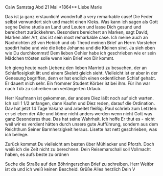  Calw Samstag Abd 21 Mai <1864>*
Liebe Marie

Das ist ja ganz erstaunlich! wonderful! a very remarkable case! Die Feder selbst verwundert sich und macht einen Kleks. Was kann ich sagen als Gott segne Deine studia an Land und Leuten und lasse Dich gesund und bereichert zurückkehren. Besonders bereichert an Marken, sagt David, Marken aller Art, das ist sein most remarkable case. Ich meine auch an Nachrichten zB von Hebich und ob Theod meinen Brief an Herrn Vorsteher spedirt habe und wie die liebe Johanna und die Kleinen sind. Ja sieh eben wie Du durchkommst! Dem lieben Oehler habe ich geschrieben wie er sein Mädchen trösten solle wenn kein Brief von Dir kommt.

Ich gieng heute nach Liebenz den lieben Marriott zu besuchen, der an Schlaflosigkeit litt und einem Skelett gleich sieht. Vielleicht ist er aber in der Genesung begriffen, denn er hat endlich einen ordentlichen Schlaf gehabt. Er dauert mich sehr. Ein frommer Student Körber ist bei ihm. Für ihn war nach Tüb zu schreiben um verlängerten Urlaub.

Herr Kaufmann ist gekommen, der andere Diez läßt noch auf sich warten. Ich soll 1 1/2 anfangen, dann Kaufm und Diez reden, darauf die Ordination. Dav hat jetzt 14 Tage Vakanz und arbeitet fleißig. Paul schrieb zum Letzten: er sei eben der Alte und könne nicht anders werden wenn nicht Gott was ganz Besonderes thue. Das hat seine Wahrheit. Ich hoffe Er thut es - nicht weil wir es verdient hätten durch unsere gute Aufführung, sondern aus dem Reichthum Seiner Barmherzigkeit heraus. Lisette hat nett geschrieben, was ich beilege.

Zurück kommst Du vielleicht am besten über Mühlacker und Pforzh. Doch weiß ich die Zeit nicht zu berechnen. Dein Reisemarschall soll Vollmacht haben, es aufs beste zu ordnen

Suche die Straße auf den Böhringerschen Brief zu schreiben. Herr Weitbr ist da und ich weiß keinen Bescheid. Grüße Alles herzlich
 Dein V
